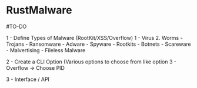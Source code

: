 # RustMalware

#TO-DO

1 - Define Types of Malware (RootKit/XSS/Overflow)
	1 - Virus
	2. Worms
	- Trojans
	- Ransomware
	- Adware
	- Spyware
	- Rootkits
	- Botnets
	- Scareware
	- Malvertising
	- Fileless Malware

2 - Create a CLI Option (Various options to choose from like option 3 - Overflow -> Choose PID

3 - Interface / API
